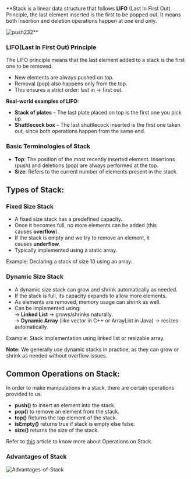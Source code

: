 **Stack is a linear data structure that follows ****LIFO**** (Last In First Out) Principle, the last element inserted is the first to be popped out. It means both insertion and deletion operations happen at one end only.

![push232](https://media.geeksforgeeks.org/wp-content/uploads/20250826120607519143/push232.jpg)**


### ****LIFO(Last In First Out) Principle****

The LIFO principle means that the last element added to a stack is the first one to be removed.

- New elements are always pushed on top.
- Removal (pop) also happens only from the top.
- This ensures a strict order: last in → first out.

****Real-world examples of LIFO:****

- ****Stack of plates**** – The last plate placed on top is the first one you pick up.
- ****Shuttlecock box**** – The last shuttlecock inserted is the first one taken out, since both operations happen from the same end.

### Basic Terminologies of Stack

- ****Top****: The position of the most recently inserted element. Insertions (push) and deletions (pop) are always performed at the top.
- ****Size****: Refers to the current number of elements present in the stack.

## ****Types of Stack:****

### Fixed Size Stack

- A fixed size stack has a predefined capacity.
- Once it becomes full, no more elements can be added (this causes ****overflow****).
- If the stack is empty and we try to remove an element, it causes ****underflow****.
- Typically implemented using a static array.

Example: Declaring a stack of size 10 using an array.

### Dynamic Size Stack

- A dynamic size stack can grow and shrink automatically as needed.
- If the stack is full, its capacity expands to allow more elements.
- As elements are removed, memory usage can shrink as well.
- Can be implemented using:  
    -> ****Linked List**** → grows/shrinks naturally.  
    -> ****Dynamic Array**** (like vector in C++ or ArrayList in Java) → resizes automatically.

Example: Stack implementation using linked list or resizable array.

****Note:**** We generally use dynamic stacks in practice, as they can grow or shrink as needed without overflow issues.

## Common Operations on Stack:

In order to make manipulations in a stack, there are certain operations provided to us.

- ****push()**** to insert an element into the stack.
- ****pop()**** to remove an element from the stack.
- ****top()**** Returns the top element of the stack.
- ****isEmpty()**** returns true if stack is empty else false.
- ****size()**** returns the size of the stack.

Refer to [this](https://www.geeksforgeeks.org/dsa/basic-operations-in-stack-data-structure-with-implementations/) article to know more about Operations on Stack.

### Advantages of Stack

![Advantages-of-Stack](https://media.geeksforgeeks.org/wp-content/uploads/20250827131355749480/Advantages-of-Stack.webp)